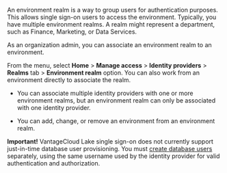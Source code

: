 An environment realm is a way to group users for authentication purposes. This allows single sign-on users to access the environment. Typically, you have multiple environment realms. A realm might represent a department, such as Finance, Marketing, or Data Services.

As an organization admin, you can associate an environment realm to an environment.

From the menu, select **Home** > **Manage access** > **Identity providers** > **Realms** tab > **Environment realm** option. You can also work from an environment directly to associate the realm.

-   You can associate multiple identity providers with one or more environment realms, but an environment realm can only be associated with one identity provider.


-   You can add, change, or remove an environment from an environment realm.


**Important!** VantageCloud Lake single sign-on does not currently support just-in-time database user provisioning. You must [create database users](wxe1659392685092.md) separately, using the same username used by the identity provider for valid authentication and authorization.

